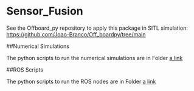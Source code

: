 # Sensor_Fusion
See the Offboard_py repository to apply this package in SITL simulation:
https://github.com/Joao-Branco/Off_boardpy/tree/main

##Numerical Simulations

The python scripts to run the numerical simulations are in Folder [a link](https://github.com/Joao-Branco/Off_boardpy/tree/main/scripts/Simulation)

##ROS Scripts

The python scripts to run the ROS nodes are in Folder [a link](https://github.com/Joao-Branco/Off_boardpy/tree/main/scripts)


